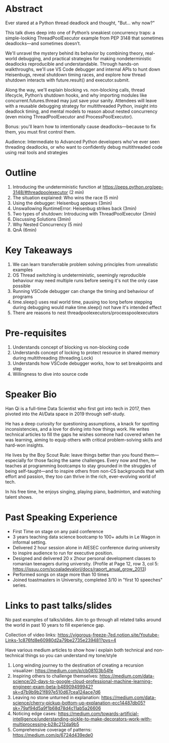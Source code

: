 # Abstract
Ever stared at a Python thread deadlock and thought, "But... why now?" 

This talk dives deep into one of Python’s sneakiest concurrency traps: a simple-looking ThreadPoolExecutor example from PEP 3148 that sometimes deadlocks—and sometimes doesn’t. 

We'll unravel the mystery behind its behavior by combining theory, real-world debugging, and practical strategies for making nondeterministic deadlocks reproducible and understandable.
Through hands-on walkthroughs, we'll use VS Code debugger and internal APIs to hunt down Heisenbugs, reveal shutdown timing races, and explore how thread shutdown interacts with future.result() and executor.submit.

Along the way, we'll explain blocking vs. non-blocking calls, thread lifecycle, Python’s shutdown hooks, and why importing modules like concurrent.futures.thread may just save your sanity.
Attendees will leave with a reusable debugging strategy for multithreaded Python, insight into deadlock timing, and mental models to reason about nested concurrency (even mixing ThreadPoolExecutor and ProcessPoolExecutor). 

Bonus: you'll learn how to intentionally cause deadlocks—because to fix them, you must first control them.


Audience: Intermediate to Advanced Python developers who've ever seen threading deadlocks, or who want to confidently debug multithreaded code using real tools and strategies

# Outline
1. Introducing the undeterministic function at https://peps.python.org/pep-3148/#threadpoolexecutor (2 min)
2. The situation explained: Who wins the race (5 min)
3. Using the debugger: Heisenbug appears (3min)
4. Unswallowing RuntimeError: Heisenbug strikes back (3min)
5. Two types of shutdown: Introducing with ThreadPoolExecutor (3min)
6. Discussing Solutions (3min)
7. Why Nested Concurrency (5 min)
8. QnA (6min)

# Key Takeaways
1. We can learn transferrable problem solving principles from unrealistic examples
2. OS Thread switching is undeterministic, seemingly reproducible behaviour may need multiple runs before seeing it's not the only case possible
3. Running VSCode debugger can change the timing and behaviour of programs
4. time.sleep() uses real world time, pausing too long before stepping during debugging would make time.sleep() not have it's intended effect
5. There are reasons to nest threadpoolexecutors/processpoolexecutors

# Pre-requisites
1. Understands concept of blocking vs non-blocking code
2. Understands concept of locking to protect resource in shared memory during multithreading (threading.Lock)
3. Understands how VSCode debugger works, how to set breakpoints and step
4. Willingness to dive into source code

# Speaker Bio
Han Qi is a full-time Data Scientist who first got into tech in 2017, then pivoted into the AI/Data space in 2019 through self-study.

He has a deep curiosity for questioning assumptions, a knack for spotting inconsistencies, and a love for diving into how things work.
He writes technical articles to fill the gaps he wishes someone had covered when he was learning, aiming to equip others with critical problem-solving skills and hard-won insights. 

He lives by the Boy Scout Rule: leave things better than you found them—especially for those facing the same challenges.
Every now and then, he teaches at programming bootcamps to stay grounded in the struggles of being self-taught—and to inspire others from non-CS backgrounds that with effort and passion, they too can thrive in the rich, ever-evolving world of tech.

In his free time, he enjoys singing, playing piano, badminton, and watching talent shows.

# Past Speaking Experience
- First Time on stage on any paid conference
- 3 years teaching data science bootcamp to 100+ adults in Le Wagon in informal setting.
- Delivered 2 hour session alone in AIESEC conference during university to inspire audience to run for executive position.
- Designed and delivered 20 x 2hour personal development classes to romanian teenagers during university. (Profile at Page 12, row 3, col 5: https://issuu.com/scoaladevalori/docs/raport_anual_grow_2013)
- Performed songs on stage more than 10 times 
- Joined toastmasters in University, completed 3/10 in "first 10 speeches" series.

# Links to past talks/slides
No past examples of talks/slides.
Aim to go through all related talks around the world in past 10 years to fill experience gap.

Collection of video links: https://vigorous-freeze-7ed.notion.site/Youtube-Links-1c876fd8e60980d2a79be2735e239481?pvs=4

Have various medium articles to show how i explain both technical and non-technical things so you can understand my tone/style

1. Long winding journey to the destination of creating a recursion visualizer: https://medium.com/p/cb08103b54fe
2. Inspiring others to challenge themselves: https://medium.com/data-science/20-days-to-google-cloud-professional-machine-learning-engineer-exam-beta-b48909499942?sk=d7b9b9b21f897e510d67cea124ace7d6
3. Leaving no stone unturned in explanation: https://medium.com/data-science/cherry-pickup-bottom-up-explanation-ecc14487db05?sk=79af94d5a9f1b68d78d4c11ab5a26606
4. Noticing edge cases: https://medium.com/towards-artificial-intelligence/understanding-pickle-to-make-decorators-work-with-multiprocessing-b28c212da9b5
5. Comprehensive coverage of patterns: https://medium.com/p/6724d439ede0